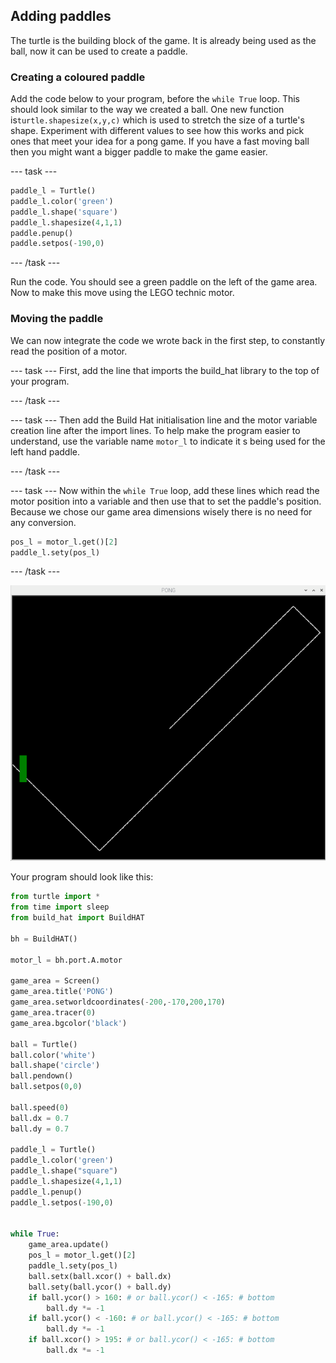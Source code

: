 ## Adding paddles

The turtle is the building block of the game.  It is already being used as the ball, now it can be used to create a paddle. 

### Creating a coloured paddle

Add the code below to your program, before the `while True` loop. This should look similar to the way we created a ball. One new function is`turtle.shapesize(x,y,c)` which is used to stretch the size of a turtle's shape. Experiment with different values to see how this works and pick ones that meet your idea for a pong game. If you have a fast moving ball then you might want a bigger paddle to make the game easier. 

--- task ---

```python
paddle_l = Turtle()
paddle_l.color('green')
paddle_l.shape('square')
paddle_l.shapesize(4,1,1)
paddle.penup()
paddle.setpos(-190,0)
```

--- /task ---

Run the code. You should see a green paddle on the left of the game area. Now to make this move using the LEGO technic motor.

### Moving the paddle

We can now integrate the code we wrote back in the first step, to constantly read the position of a motor. 

--- task ---
First, add the line that imports the build_hat library to the top of your program. 

--- /task ---

--- task ---
Then add the Build Hat initialisation line and the motor variable creation line after the import lines. To help make the program easier to understand, use the variable name `motor_l` to indicate it s being used for the left hand paddle. 

--- /task ---

--- task ---
Now within the `while True` loop, add these lines which read the motor position into a variable and then use that to set the paddle's position. Because we chose our game area dimensions wisely there is no need for any conversion. 

```python
pos_l = motor_l.get()[2]
paddle_l.sety(pos_l)
```

--- /task ---

![repl](images/bounce.png)

Your program should look like this:

```python
from turtle import *
from time import sleep
from build_hat import BuildHAT

bh = BuildHAT()

motor_l = bh.port.A.motor

game_area = Screen()
game_area.title('PONG')
game_area.setworldcoordinates(-200,-170,200,170)
game_area.tracer(0)
game_area.bgcolor('black')

ball = Turtle()
ball.color('white')
ball.shape('circle')
ball.pendown()
ball.setpos(0,0)

ball.speed(0)
ball.dx = 0.7
ball.dy = 0.7

paddle_l = Turtle()
paddle_l.color('green')
paddle_l.shape("square")
paddle_l.shapesize(4,1,1)
paddle_l.penup()
paddle_l.setpos(-190,0)


while True:
    game_area.update()
    pos_l = motor_l.get()[2]
    paddle_l.sety(pos_l)
    ball.setx(ball.xcor() + ball.dx)
    ball.sety(ball.ycor() + ball.dy)
    if ball.ycor() > 160: # or ball.ycor() < -165: # bottom
        ball.dy *= -1
    if ball.ycor() < -160: # or ball.ycor() < -165: # bottom
        ball.dy *= -1
    if ball.xcor() > 195: # or ball.ycor() < -165: # bottom
        ball.dx *= -1
```

